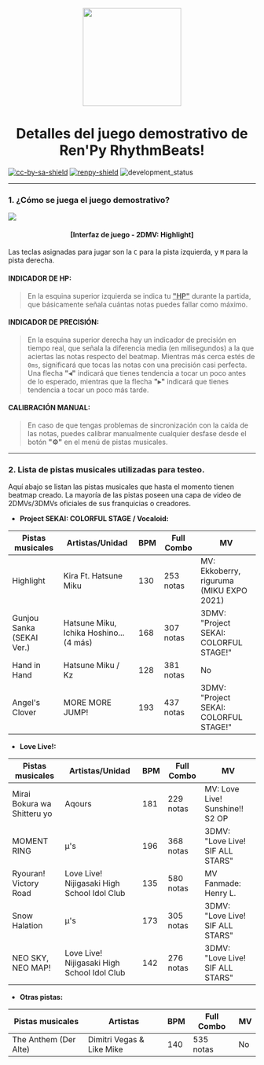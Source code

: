 [cc-by-sa]: http://creativecommons.org/licenses/by-sa/4.0/
[renpy]: https://renpy.org/

[cc-by-sa-image]: https://licensebuttons.net/l/by-sa/4.0/88x31.png
[cc-by-sa-shield]: https://img.shields.io/badge/Licencia-CC--BY--SA%204.0-brightgreen
[renpy-shield]: https://img.shields.io/badge/Motor%20Gráfico-Ren'Py-red
[development_status]: https://img.shields.io/badge/Fase%20de%20desarrollo-Alpha-blue

<p align="center">
  <img width="200" height="200" src="https://user-images.githubusercontent.com/77955772/208582867-fe267999-3f6c-448f-ae78-26b14ced10ac.png">
</p>

<h1 align = "center"> Detalles del juego demostrativo de Ren'Py RhythmBeats! </h1>

[![cc-by-sa-shield]][cc-by-sa] [![renpy-shield]][renpy] ![development_status]

---
### 1. ¿Cómo se juega el juego demostrativo?

<img align="center" src="https://user-images.githubusercontent.com/77955772/209073140-0bbd0583-4c06-47c4-a768-b42c4b7e660a.png"></img>
<h4 align = "center"> [Interfaz de juego - 2DMV: Highlight] </h4>

Las teclas asignadas para jugar son la `C` para la pista izquierda, y `M` para la pista derecha.

#### INDICADOR DE HP:
> En la esquina superior izquierda se indica tu <ins>**"HP"**</ins> durante la partida, que básicamente señala cuántas notas puedes fallar como máximo.

#### INDICADOR DE PRECISIÓN:
> En la esquina superior derecha hay un indicador de precisión en tiempo real, que señala la diferencia media (en milisegundos) a la que aciertas las notas respecto del beatmap. Mientras más cerca estés de `0ms`, significará que tocas las notas con una precisión casi perfecta.
> Una flecha **"◂"** indicará que tienes tendencia a tocar un poco antes de lo esperado, mientras que la flecha **"▸"** indicará que tienes tendencia a tocar un poco más tarde.

#### CALIBRACIÓN MANUAL:
> En caso de que tengas problemas de sincronización con la caída de las notas, puedes calibrar manualmente cualquier desfase desde el botón **"⚙"** en el menú de pistas musicales.

---
### 2. Lista de pistas musicales utilizadas para testeo.

Aquí abajo se listan las pistas musicales que hasta el momento tienen beatmap creado. La mayoría de las pistas poseen una capa de video de 2DMVs/3DMVs oficiales de sus franquicias o creadores.

* **Project SEKAI: COLORFUL STAGE / Vocaloid:**

|Pistas musicales|Artistas/Unidad|BPM|Full Combo|MV|
|---|---|---|---|---|
|Highlight|Kira Ft. Hatsune Miku|130|253 notas|MV: Ekkoberry, riguruma (MIKU EXPO 2021)|
|Gunjou Sanka (SEKAI Ver.)|Hatsune Miku, Ichika Hoshino... (4 más)|168|307 notas|3DMV: "Project SEKAI: COLORFUL STAGE!"|
|Hand in Hand|Hatsune Miku / Kz|128|381 notas|No|
|Angel's Clover|MORE MORE JUMP!|193|437 notas|3DMV: "Project SEKAI: COLORFUL STAGE!"|


* **Love Live!:**

|Pistas musicales|Artistas/Unidad|BPM|Full Combo|MV|
|---|---|---|---|---|
|Mirai Bokura wa Shitteru yo|Aqours|181|229 notas|MV: Love Live! Sunshine!! S2 OP|
|MOMENT RING|μ's|196|368 notas|3DMV: "Love Live! SIF ALL STARS"|
|Ryouran! Victory Road|Love Live! Nijigasaki High School Idol Club|135|580 notas|MV Fanmade: Henry L.|
|Snow Halation|μ's|173|305 notas|3DMV: "Love Live! SIF ALL STARS"|
|NEO SKY, NEO MAP!|Love Live! Nijigasaki High School Idol Club|142|276 notas|3DMV: "Love Live! SIF ALL STARS"|

* **Otras pistas:**

|Pistas musicales|Artistas|BPM|Full Combo|MV|
|---|---|---|---|---|
|The Anthem (Der Alte)|Dimitri Vegas & Like Mike|140|535 notas|No|
